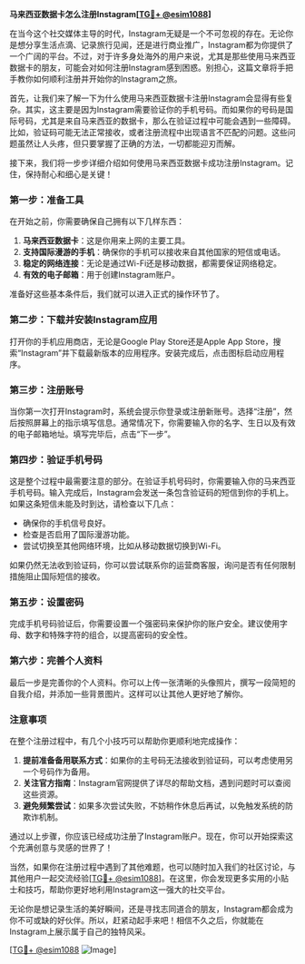 **马来西亚数据卡怎么注册Instagram[[TG💪+ @esim1088](https://t.me/s/esim1088)]**

在当今这个社交媒体主导的时代，Instagram无疑是一个不可忽视的存在。无论你是想分享生活点滴、记录旅行见闻，还是进行商业推广，Instagram都为你提供了一个广阔的平台。不过，对于许多身处海外的用户来说，尤其是那些使用马来西亚数据卡的朋友，可能会对如何注册Instagram感到困惑。别担心，这篇文章将手把手教你如何顺利注册并开始你的Instagram之旅。

首先，让我们来了解一下为什么使用马来西亚数据卡注册Instagram会显得有些复杂。其实，这主要是因为Instagram需要验证你的手机号码。而如果你的号码是国际号码，尤其是来自马来西亚的数据卡，那么在验证过程中可能会遇到一些障碍。比如，验证码可能无法正常接收，或者注册流程中出现语言不匹配的问题。这些问题虽然让人头疼，但只要掌握了正确的方法，一切都能迎刃而解。

接下来，我们将一步步详细介绍如何使用马来西亚数据卡成功注册Instagram。记住，保持耐心和细心是关键！

### 第一步：准备工具

在开始之前，你需要确保自己拥有以下几样东西：

1. **马来西亚数据卡**：这是你用来上网的主要工具。
2. **支持国际漫游的手机**：确保你的手机可以接收来自其他国家的短信或电话。
3. **稳定的网络连接**：无论是通过Wi-Fi还是移动数据，都需要保证网络稳定。
4. **有效的电子邮箱**：用于创建Instagram账户。

准备好这些基本条件后，我们就可以进入正式的操作环节了。

### 第二步：下载并安装Instagram应用

打开你的手机应用商店，无论是Google Play Store还是Apple App Store，搜索“Instagram”并下载最新版本的应用程序。安装完成后，点击图标启动应用程序。

### 第三步：注册账号

当你第一次打开Instagram时，系统会提示你登录或注册新账号。选择“注册”，然后按照屏幕上的指示填写信息。通常情况下，你需要输入你的名字、生日以及有效的电子邮箱地址。填写完毕后，点击“下一步”。

### 第四步：验证手机号码

这是整个过程中最需要注意的部分。在验证手机号码时，你需要输入你的马来西亚手机号码。输入完成后，Instagram会发送一条包含验证码的短信到你的手机上。如果这条短信未能及时到达，请检查以下几点：

- 确保你的手机信号良好。
- 检查是否启用了国际漫游功能。
- 尝试切换至其他网络环境，比如从移动数据切换到Wi-Fi。

如果仍然无法收到验证码，你可以尝试联系你的运营商客服，询问是否有任何限制措施阻止国际短信的接收。

### 第五步：设置密码

完成手机号码验证后，你需要设置一个强密码来保护你的账户安全。建议使用字母、数字和特殊字符的组合，以提高密码的安全性。

### 第六步：完善个人资料

最后一步是完善你的个人资料。你可以上传一张清晰的头像照片，撰写一段简短的自我介绍，并添加一些背景图片。这样可以让其他人更好地了解你。

### 注意事项

在整个注册过程中，有几个小技巧可以帮助你更顺利地完成操作：

1. **提前准备备用联系方式**：如果你的主号码无法接收到验证码，可以考虑使用另一个号码作为备用。
2. **关注官方指南**：Instagram官网提供了详尽的帮助文档，遇到问题时可以查阅这些资源。
3. **避免频繁尝试**：如果多次尝试失败，不妨稍作休息后再试，以免触发系统的防欺诈机制。

通过以上步骤，你应该已经成功注册了Instagram账户。现在，你可以开始探索这个充满创意与灵感的世界了！

当然，如果你在注册过程中遇到了其他难题，也可以随时加入我们的社区讨论，与其他用户一起交流经验[[TG💪+ @esim1088](https://t.me/s/esim1088)]。在这里，你会发现更多实用的小贴士和技巧，帮助你更好地利用Instagram这一强大的社交平台。

无论你是想记录生活的美好瞬间，还是寻找志同道合的朋友，Instagram都会成为你不可或缺的好伙伴。所以，赶紧动起手来吧！相信不久之后，你就能在Instagram上展示属于自己的独特风采。

[[TG💪+ @esim1088](https://t.me/s/esim1088) ![Image](https://i.postimg.cc/4NQfJmqS/Snipaste-2025-05-13-00-14-12.png)]
